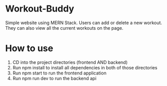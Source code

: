 # Workout-Buddy
Simple website using MERN Stack.
Users can add or delete a new workout. They can also view all the current workouts on the page.

# How to use
1. CD into the project directories (frontend AND backend)
2. Run npm install to install all dependencies in both of those directories
3. Run npm start to run the frontend application
4. Run npm run dev to run the backend api
